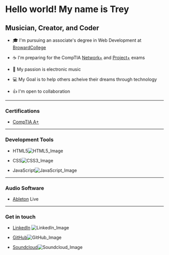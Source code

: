 # Hello world! My name is Trey

## Musician, Creator, and Coder

- :mortar_board: I'm pursuing an associate's degree in Web Development at [BrowardCollege]

- :coffee: I'm preparing for the CompTIA [Network+] and [Project+] exams

- :musical_keyboard: My passion is electronic music

- :computer: My Goal is to help others acheive their dreams through technology

- :thumbsup: I'm open to collaboration

---

### Certifications

- [CompTIA A+]

---

### Development Tools

- HTML5![HTML5_Image](https://img.icons8.com/color/48/html-5--v1.png)

- CSS![CSS3_Image](https://img.icons8.com/color/48/css3.png)

- JavaScript![JavaScript_Image](https://img.icons8.com/color/48/javascript--v1.png)

---

### Audio Software

- [Ableton] Live

---

### Get in touch

- [LinkedIn] ![LinkedIn_Image](https://img.icons8.com/fluency/48/linkedin.png)

- [GitHub]![GitHub_Image](https://img.icons8.com/ios-filled/48/github.png)

- [Soundcloud]![Soundcloud_Image](https://img.icons8.com/color/48/soundcloud.png)

[GitHub]: https://github.com/treydolan

[LinkedIn]: https://www.linkedin.com/in/trey-dolan-0a454411b/

[Soundcloud]: https://soundcloud.com/trey-dolan?utm_source=clipboard&utm_medium=text&utm_campaign=social_sharing

[BrowardCollege]: https://www.broward.edu/

[Ableton]: https://www.ableton.com/en/

[CompTIA A+]: https://www.comptia.org/certifications/a

[Network+]: https://www.comptia.org/certifications/network

[Project+]: https://www.comptia.org/certifications/project
